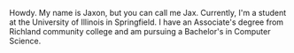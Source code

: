 Howdy. My name is Jaxon, but you can call me Jax.
Currently, I'm a student at the University of Illinois in Springfield.
I have an Associate's degree from Richland community college and am pursuing a Bachelor's in Computer Science.
